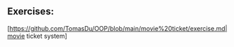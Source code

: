 ## Exercises:
[https://github.com/TomasDu/OOP/blob/main/movie%20ticket/exercise.md|movie ticket system]
